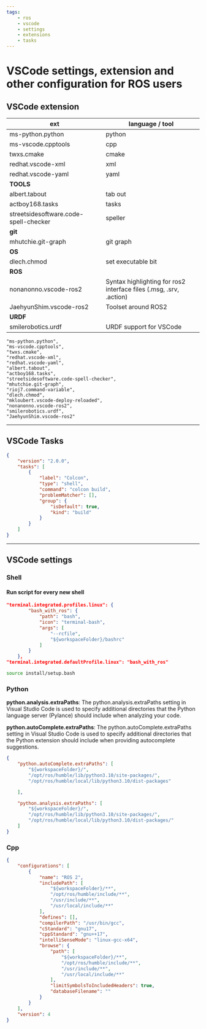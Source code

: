 ```yaml
---
tags:
    - ros
    - vscode
    - settings
    - extensions
    - tasks
---
```

# VSCode settings, extension and other configuration for ROS users

## VSCode extension

| ext  | language / tool  |
|---|---|
| ms-python.python  | python  |
| ms-vscode.cpptools  | cpp  |
| twxs.cmake  | cmake  |
| redhat.vscode-xml  | xml  |
| redhat.vscode-yaml  | yaml  |
| **TOOLS**  |   |
| albert.tabout  | tab out  |
| actboy168.tasks | tasks   |
| streetsidesoftware.code-spell-checker  | speller  |
| **git**  |   |
| mhutchie.git-graph  | git graph  |
| **OS**  |   |
| dlech.chmod  | set executable bit  |
| **ROS**  |   |
| nonanonno.vscode-ros2  | Syntax highlighting for ros2 interface files (.msg, .srv, .action)  |
|  JaehyunShim.vscode-ros2 | Toolset around ROS2  |
| **URDF**  |   |
| smilerobotics.urdf  | URDF support for VSCode  |



```
"ms-python.python",
"ms-vscode.cpptools",
"twxs.cmake",
"redhat.vscode-xml",
"redhat.vscode-yaml",
"albert.tabout",
"actboy168.tasks",
"streetsidesoftware.code-spell-checker",
"mhutchie.git-graph",
"rioj7.command-variable",
"dlech.chmod",
"mkloubert.vscode-deploy-reloaded",
"nonanonno.vscode-ros2",
"smilerobotics.urdf",
"JaehyunShim.vscode-ros2"
```

---

## VSCode Tasks

```json title="tasks.json"
{
    "version": "2.0.0",
    "tasks": [
        {
            "label": "Colcon",
            "type": "shell",
            "command": "colcon build",
            "problemMatcher": [],
            "group": {
                "isDefault": true,
                "kind": "build"
            }
        }
    ]
}
```

---

## VSCode settings

### Shell
#### Run script for every new shell

```json title="settings"
"terminal.integrated.profiles.linux": {
        "bash_with_ros": {
            "path": "bash",
            "icon": "terminal-bash",
            "args": [
                "--rcfile",
                "${workspaceFolder}/bashrc"
            ]
        }
    },
"terminal.integrated.defaultProfile.linux": "bash_with_ros"
```

```bash title="bashrc"
source install/setup.bash
```

### Python

**python.analysis.extraPaths**: The python.analysis.extraPaths setting in Visual Studio Code is used to specify additional directories that the Python language server (Pylance) should include when analyzing your code.

**python.autoComplete.extraPaths**: The python.autoComplete.extraPaths setting in Visual Studio Code is used to specify additional directories that the Python extension should include when providing autocomplete suggestions.

```json
{
    "python.autoComplete.extraPaths": [
        "${workspaceFolder}/",
        "/opt/ros/humble/lib/python3.10/site-packages/",
        "/opt/ros/humble/local/lib/python3.10/dist-packages"

    ],

    "python.analysis.extraPaths": [
        "${workspaceFolder}/",
        "/opt/ros/humble/lib/python3.10/site-packages/",
        "/opt/ros/humble/local/lib/python3.10/dist-packages/"
    ]
}
```

### Cpp
```json title="c_cpp_properties.json"
{
    "configurations": [
        {
            "name": "ROS 2",
            "includePath": [
                "${workspaceFolder}/**",
                "/opt/ros/humble/include/**",
                "/usr/include/**",
                "/usr/local/include/**"
            ],
            "defines": [],
            "compilerPath": "/usr/bin/gcc",
            "cStandard": "gnu17",
            "cppStandard": "gnu++17",
            "intelliSenseMode": "linux-gcc-x64",
            "browse": {
                "path": [
                    "${workspaceFolder}/**",
                    "/opt/ros/humble/include/**",
                    "/usr/include/**",
                    "/usr/local/include/**"
                ],
                "limitSymbolsToIncludedHeaders": true,
                "databaseFilename": ""
            }
        }
    ],
    "version": 4
}

```